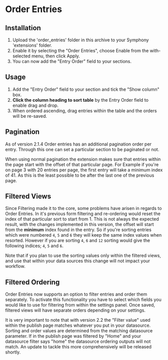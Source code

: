 # Order Entries

## Installation

1. Upload the 'order_entries' folder in this archive to your Symphony 'extensions' folder.
2. Enable it by selecting the "Order Entries", choose Enable from the with-selected menu, then click Apply.
3. You can now add the "Entry Order" field to your sections.

## Usage

1. Add the "Entry Order" field to your section and tick the "Show column" box.
2. **Click the column heading to sort table** by the Entry Order field to enable drag and drop.
3. When ordered ascending, drag entries within the table and the orders will be re-saved.

## Pagination

As of version 2.1.4 Order entries has an additional pagination order per entry. Through this one can set a particular section to be paginated or not.

When using normal pagination the extension makes sure that entries within the page start with the offset of that particular page. 
For Example if you're on page 3 with 20 entries per page, the first entry will take a minimum index of 41. As this is the least possible to be after the last one of the previous page.

## Filtered Views

Since Filtering made it to the core, some problems have arisen in regards to Order Entries. In it's previous form filtering and re-ordering would reset the index of that particular sort to start from 1.
This is not always the expected result, with the changes implemented in this version, the offset will start from the **minimum** index found in the entry.
So if you're sorting entries which were numbered `4`, `5` and `6` they will keep the same index values when resorted.
However if you are sorting `4`, `6` and `12` sorting would give the following indices; `4`, `5` and `6`.

Note that if you plan to use the sorting values only within the filtered views, and use that within your data sources this change will not impact your workflow.

## Filtered Ordering

Order Entries now supports an option to filter entries and order them separately.
To activate this functionality you have to select which fields you would like to use for filtering from within the settings panel.
Once saved, filtered views will have separate orders depending on your settings.

It is very important to note that with version 2.2 the "Filter value" used within the publish page matches whatever you put in your datasource.
Sorting and order values are determined from the matching datasource parameter.
If in the publish page was filtered by "Home" and your datasource filter says "home" the datasource ordering outputs will not match.
An update to tackle this more comprehensively will be released shortly.